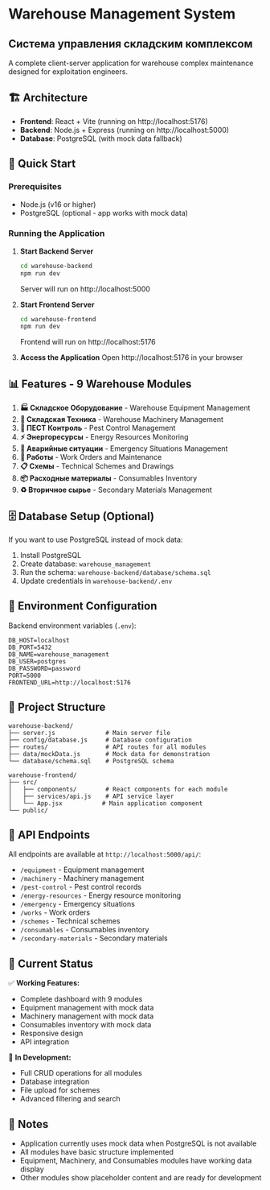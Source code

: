# Warehouse Management System
## Система управления складским комплексом

A complete client-server application for warehouse complex maintenance designed for exploitation engineers.

## 🏗️ **Architecture**
- **Frontend**: React + Vite (running on http://localhost:5176)
- **Backend**: Node.js + Express (running on http://localhost:5000)
- **Database**: PostgreSQL (with mock data fallback)

## 🚀 **Quick Start**

### Prerequisites
- Node.js (v16 or higher)
- PostgreSQL (optional - app works with mock data)

### Running the Application

1. **Start Backend Server**
   ```bash
   cd warehouse-backend
   npm run dev
   ```
   Server will run on http://localhost:5000

2. **Start Frontend Server**
   ```bash
   cd warehouse-frontend
   npm run dev
   ```
   Frontend will run on http://localhost:5176

3. **Access the Application**
   Open http://localhost:5176 in your browser

## 📊 **Features - 9 Warehouse Modules**

1. **🏭 Складское Оборудование** - Warehouse Equipment Management
2. **🚛 Складская Техника** - Warehouse Machinery Management  
3. **🐛 ПЕСТ Контроль** - Pest Control Management
4. **⚡ Энергоресурсы** - Energy Resources Monitoring
5. **🚨 Аварийные ситуации** - Emergency Situations Management
6. **🔧 Работы** - Work Orders and Maintenance
7. **📋 Схемы** - Technical Schemes and Drawings
8. **📦 Расходные материалы** - Consumables Inventory
9. **♻️ Вторичное сырье** - Secondary Materials Management

## 🗄️ **Database Setup (Optional)**

If you want to use PostgreSQL instead of mock data:

1. Install PostgreSQL
2. Create database: `warehouse_management`
3. Run the schema: `warehouse-backend/database/schema.sql`
4. Update credentials in `warehouse-backend/.env`

## 🔧 **Environment Configuration**

Backend environment variables (`.env`):
```
DB_HOST=localhost
DB_PORT=5432
DB_NAME=warehouse_management
DB_USER=postgres
DB_PASSWORD=password
PORT=5000
FRONTEND_URL=http://localhost:5176
```

## 📁 **Project Structure**

```
warehouse-backend/
├── server.js              # Main server file
├── config/database.js     # Database configuration
├── routes/                # API routes for all modules
├── data/mockData.js       # Mock data for demonstration
└── database/schema.sql    # PostgreSQL schema

warehouse-frontend/
├── src/
│   ├── components/        # React components for each module
│   ├── services/api.js    # API service layer
│   └── App.jsx           # Main application component
└── public/
```

## 🎯 **API Endpoints**

All endpoints are available at `http://localhost:5000/api/`:

- `/equipment` - Equipment management
- `/machinery` - Machinery management
- `/pest-control` - Pest control records
- `/energy-resources` - Energy resource monitoring
- `/emergency` - Emergency situations
- `/works` - Work orders
- `/schemes` - Technical schemes
- `/consumables` - Consumables inventory
- `/secondary-materials` - Secondary materials

## 🔄 **Current Status**

✅ **Working Features:**
- Complete dashboard with 9 modules
- Equipment management with mock data
- Machinery management with mock data
- Consumables inventory with mock data
- Responsive design
- API integration

🚧 **In Development:**
- Full CRUD operations for all modules
- Database integration
- File upload for schemes
- Advanced filtering and search

## 📝 **Notes**

- Application currently uses mock data when PostgreSQL is not available
- All modules have basic structure implemented
- Equipment, Machinery, and Consumables modules have working data display
- Other modules show placeholder content and are ready for development